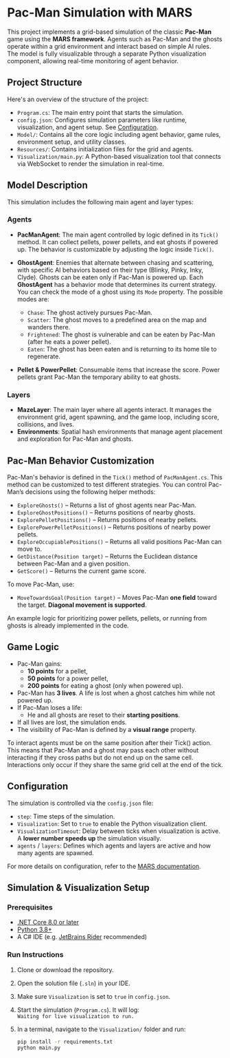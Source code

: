 # Pac-Man Simulation with MARS

This project implements a grid-based simulation of the classic **Pac-Man** game using the **MARS framework**. Agents such as Pac-Man and the ghosts operate within a grid environment and interact based on simple AI rules. The model is fully visualizable through a separate Python visualization component, allowing real-time monitoring of agent behavior.

## Project Structure

Here's an overview of the structure of the project:

- `Program.cs`: The main entry point that starts the simulation.
- `config.json`: Configures simulation parameters like runtime, visualization, and agent setup. See [Configuration](#configuration).
- `Model/`: Contains all the core logic including agent behavior, game rules, environment setup, and utility classes.
- `Resources/`: Contains initialization files for the grid and agents.
- `Visualization/main.py`: A Python-based visualization tool that connects via WebSocket to render the simulation in real-time.

## Model Description

This simulation includes the following main agent and layer types:

### Agents

- **PacManAgent**: The main agent controlled by logic defined in its `Tick()` method. It can collect pellets, power pellets, and eat ghosts if powered up. The behavior is customizable by adjusting the logic inside `Tick()`.
- **GhostAgent**: Enemies that alternate between chasing and scattering, with specific AI behaviors based on their type (Blinky, Pinky, Inky, Clyde). Ghosts can be eaten only if Pac-Man is powered up.
Each **GhostAgent** has a behavior mode that determines its current strategy. You can check the mode of a ghost using its `Mode` property. The possible modes are:

  - `Chase`: The ghost actively pursues Pac-Man.
  - `Scatter`: The ghost moves to a predefined area on the map and wanders there.
  - `Frightened`: The ghost is vulnerable and can be eaten by Pac-Man (after he eats a power pellet).
  - `Eaten`: The ghost has been eaten and is returning to its home tile to regenerate.
- **Pellet & PowerPellet**: Consumable items that increase the score. Power pellets grant Pac-Man the temporary ability to eat ghosts.

### Layers

- **MazeLayer**: The main layer where all agents interact. It manages the environment grid, agent spawning, and the game loop, including score, collisions, and lives.
- **Environments**: Spatial hash environments that manage agent placement and exploration for Pac-Man and ghosts.

## Pac-Man Behavior Customization

Pac-Man's behavior is defined in the `Tick()` method of `PacManAgent.cs`. This method can be customized to test different strategies. You can control Pac-Man’s decisions using the following helper methods:

- `ExploreGhosts()` – Returns a list of ghost agents near Pac-Man.
- `ExploreGhostPositions()` – Returns positions of nearby ghosts.
- `ExplorePelletPositions()` – Returns positions of nearby pellets.
- `ExplorePowerPelletPositions()` – Returns positions of nearby power pellets.
- `ExploreOccupiablePositions()` – Returns all valid positions Pac-Man can move to.
- `GetDistance(Position target)` – Returns the Euclidean distance between Pac-Man and a given position.
- `GetScore()` – Returns the current game score.

To move Pac-Man, use:

- `MoveTowardsGoal(Position target)` – Moves Pac-Man **one field** toward the target. **Diagonal movement is supported**.

An example logic for prioritizing power pellets, pellets, or running from ghosts is already implemented in the code.

## Game Logic

- Pac-Man gains:
  - **10 points** for a pellet,
  - **50 points** for a power pellet,
  - **200 points** for eating a ghost (only when powered up).
- Pac-Man has **3 lives**. A life is lost when a ghost catches him while not powered up.
- If Pac-Man loses a life:
  - He and all ghosts are reset to their **starting positions**.
- If all lives are lost, the simulation ends.
- The visibility of Pac-Man is defined by a **visual range** property.

To interact agents must be on the same position after their Tick() action.
This means that Pac-Man and a ghost may pass each other without interacting if they cross paths but do not end up on the same cell. Interactions only occur if they share the same grid cell at the end of the tick.

## Configuration

The simulation is controlled via the `config.json` file:

- `step`: Time steps of the simulation.
- `Visualization`: Set to `true` to enable the Python visualization client.
- `VisualizationTimeout`: Delay between ticks when visualization is active. A **lower number speeds up** the simulation visually.
- `agents` / `layers`: Defines which agents and layers are active and how many agents are spawned.

For more details on configuration, refer to the [MARS documentation](https://mars.haw-hamburg.de/articles/core/model-configuration/index.html).

## Simulation & Visualization Setup

### Prerequisites

- [.NET Core 8.0 or later](https://dotnet.microsoft.com/en-us/download)
- [Python 3.8+](https://www.python.org/)
- A C# IDE (e.g. [JetBrains Rider](https://www.jetbrains.com/rider/) recommended)

### Run Instructions

1. Clone or download the repository.
2. Open the solution file (`.sln`) in your IDE.
3. Make sure `Visualization` is set to `true` in `config.json`.
4. Start the simulation (`Program.cs`). It will log:  
   `Waiting for live visualization to run.`
5. In a terminal, navigate to the `Visualization/` folder and run:

   ```bash
   pip install -r requirements.txt
   python main.py
